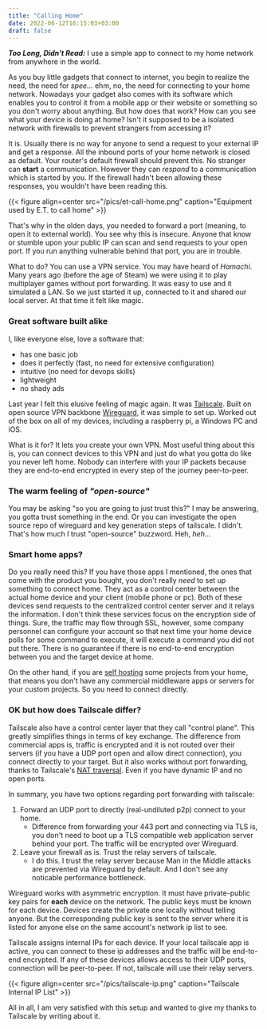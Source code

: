 ```yaml
---
title: "Calling Home"
date: 2022-06-12T16:15:03+03:00
draft: false
---
```


***Too Long, Didn't Read:*** I use a simple app to connect to my home network from anywhere in the world. 

As you buy little gadgets that connect to internet, you begin to realize the need, the need for *spee...* ehm, no, the need for connecting to your home network. Nowadays your gadget also comes with its software which enables you to control it from a mobile app or their website or something so you don't worry about anything. But how does that work? How can you see what your device is doing at home? Isn't it supposed to be a isolated network with firewalls to prevent strangers from accessing it? 

It is. Usually there is no way for anyone to send a request to your external IP and get a response. All the inbound ports of your home network is closed as default. Your router's default firewall should prevent this. No stranger can **start** a communication. However they can *respond* to a communication which is started by you. If the firewall hadn't been allowing these responses, you wouldn't have been reading this.

{{< figure align=center src="/pics/et-call-home.png" caption="Equipment used by E.T. to call home" >}}

That's why in the olden days, you needed to forward a port (meaning, to open it to external world). You see why this is insecure. Anyone that know or stumble upon your public IP can scan and send requests to your open port. If you run anything vulnerable behind that port, you are in trouble. 

What to do? You can use a VPN service. You may have heard of *Hamachi*. Many years ago (before the age of Steam) we were using it to play multiplayer games without port forwarding. It was easy to use and it simulated a LAN. So we just started it up, connected to it and shared our local server. At that time it felt like magic. 

### Great software built alike

I, like everyone else, love a software that:
- has one basic job
- does it perfectly (fast, no need for extensive configuration)
- intuitive (no need for devops skills)
- lightweight
- no shady ads

Last year I felt this elusive feeling of magic again. It was [Tailscale](https://tailscale.com/). Built on open source VPN backbone [Wireguard](https://www.wireguard.com/), it was simple to set up. Worked out of the box on all of my devices, including a raspberry pi, a Windows PC and iOS. 

What is it for? It lets you create your own VPN. Most useful thing about this is, you can connect devices to this VPN and just do what you gotta do like you never left home. Nobody can interfere with your IP packets because they are end-to-end encrypted in every step of the journey peer-to-peer. 

### The warm feeling of *"open-source"*
You may be asking "so you are going to just trust this?" I may be answering, you gotta trust something in the end. Or you can investigate the open source repo of wireguard and key generation steps of tailscale. I didn't. That's how much I trust "open-source" buzzword. Heh, *heh...*

### Smart home apps?

Do you really need this? If you have those apps I mentioned, the ones that come with the product you bought, you don't really *need* to set up something to connect home. They act as a control center between the actual home device and your client (mobile phone or pc). Both of these devices send requests to the centralized control center server and it relays the information. I don't think these services focus on the encryption side of things. Sure, the traffic may flow through SSL, however, some company personnel can configure your account so that next time your home device polls for some command to execute, it will execute a command you did not put there. There is no guarantee if there is no end-to-end encryption between you and the target device at home.

On the other hand, if you are [self hosting](https://okankonur.com/posts/selfhost/) some projects from your home, that means you don't have any commercial middleware apps or servers for your custom projects. So you need to connect directly. 

### OK but how does Tailscale differ?

Tailscale also have a control center layer that they call "control plane". This greatly simplifies things in terms of key exchange. The difference from commercial apps is, traffic is encrypted and it is not routed over their servers (if you have a UDP port open and allow direct connection), you connect directly to your target. But it also works without port forwarding, thanks to Tailscale's [NAT traversal](https://tailscale.com/blog/how-nat-traversal-works/). Even if you have dynamic IP and no open ports. 

In summary, you have two options regarding port forwarding with tailscale:
1. Forward an UDP port to directly (real-undiluted p2p) connect to your home. 
    - Difference from forwarding your 443 port and connecting via TLS is, you don't need to boot up a TLS compatible web application server behind your port. The traffic will be encrypted over Wireguard. 
2. Leave your firewall as is. Trust the relay servers of tailscale.
    - I do this. I trust the relay server because Man in the Middle attacks are prevented via Wireguard by default. And I don't see any noticable performance bottleneck.


Wireguard works with asymmetric encryption. It must have private-public key pairs for **each** device on the network. The public keys must be known for each device. Devices create the private one locally without telling anyone. But the corresponding public key is sent to the server where it is listed for anyone else on the same account's network ip list to see.

Tailscale assigns internal IPs for each device. If your local tailscale app is active, you can connect to these ip addresses and the traffic will be end-to-end encrypted. If any of these devices allows access to their UDP ports, connection will be peer-to-peer. If not, tailscale will use their relay servers.

{{< figure align=center src="/pics/tailscale-ip.png" caption="Tailscale Internal IP List" >}}

All in all, I am very satisfied with this setup and wanted to give my thanks to Tailscale by writing about it.